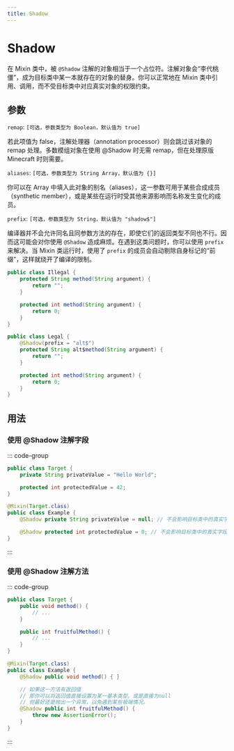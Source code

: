 ```yaml
---
title: Shadow
---
```


# Shadow

在 Mixin 类中，被 `@Shadow` 注解的对象相当于一个占位符。注解对象会“李代桃僵”，成为目标类中某一本就存在的对象的替身。你可以正常地在 Mixin 类中引用、调用，而不受目标类中对应真实对象的权限约束。

## 参数

`remap`: `[可选，参数类型为 Boolean，默认值为 true]`

若此项值为 false，注解处理器（annotation processor）则会跳过该对象的 remap 处理。多数模组对象在使用 @Shadow 时无需 remap，但在处理原版 Minecraft 时则需要。

`aliases`: `[可选，参数类型为 String Array，默认值为 {}]`

你可以在 Array 中填入此对象的别名（aliases），这一参数可用于某些合成成员（synthetic member），或是某些在运行时受其他来源影响而名称发生变化的成员。

`prefix`: `[可选，参数类型为 String，默认值为 "shadow$"]`

编译器并不会允许同名且同参数方法的存在，即使它们的返回类型不同也不行。因而这可能会对你使用 `@Shadow` 造成麻烦。在遇到这类问题时，你可以使用 `prefix` 来解决。当 Mixin 类运行时，使用了 `prefix` 的成员会自动剔除自身标记的“前缀”，这样就绕开了编译的限制。

```java
public class Illegal {
    protected String method(String argument) {
        return "";
    }

    protected int method(String argument) {
        return 0;
    }
}

public class Legal {
    @Shadow(prefix = "alt$")
    protected String alt$method(String argument) {
        return "";
    }

    protected int method(String argument) {
        return 0;
    }
}
```

## 用法

### 使用 @Shadow 注解字段

::: code-group

```java [Target.java]
public class Target {
    private String privateValue = "Hello World";

    protected int protectedValue = 42;
}
```

```java [Example.java]
@Mixin(Target.class)
public class Example {
    @Shadow private String privateValue = null; // 不会影响目标类中的真实字段

    @Shadow protected int protectedValue = 0; // 不会影响目标类中的真实字段
}
```

:::

### 使用 @Shadow 注解方法

::: code-group

```java [Target.java]
public class Target {
    public void method() {
        // ...
    }

    public int fruitfulMethod() {
        // ...
    }
}
```

```java [Example.java]
@Mixin(Target.class)
public class Example {
    @Shadow public void method() { }

    // 如果这一方法有返回值
    // 那你可以将返回值直接设置为某一基本类型，或是直接为null
    // 但最好还是抛出一个异常，以免遇到某些极端情况。
    @Shadow public int fruitfulMethod() {
        throw new AssertionError();
    }
}
```

:::
